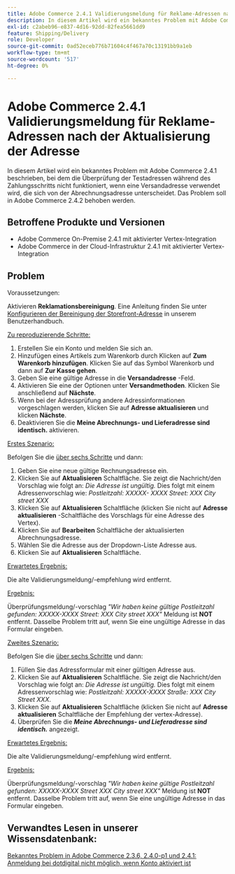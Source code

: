 ```yaml
---
title: Adobe Commerce 2.4.1 Validierungsmeldung für Reklame-Adressen nach der Aktualisierung der Adresse
description: In diesem Artikel wird ein bekanntes Problem mit Adobe Commerce 2.4.1 beschrieben, bei dem die Überprüfung der Testadressen während des Zahlungsschritts nicht funktioniert, wenn eine Versandadresse verwendet wird, die sich von der Abrechnungsadresse unterscheidet. Das Problem soll in Adobe Commerce 2.4.2 behoben werden.
exl-id: c2abeb96-e837-4d16-92dd-82fea5661dd9
feature: Shipping/Delivery
role: Developer
source-git-commit: 0ad52eceb776b71604c4f467a70c13191bb9a1eb
workflow-type: tm+mt
source-wordcount: '517'
ht-degree: 0%

---
```


# Adobe Commerce 2.4.1 Validierungsmeldung für Reklame-Adressen nach der Aktualisierung der Adresse

In diesem Artikel wird ein bekanntes Problem mit Adobe Commerce 2.4.1 beschrieben, bei dem die Überprüfung der Testadressen während des Zahlungsschritts nicht funktioniert, wenn eine Versandadresse verwendet wird, die sich von der Abrechnungsadresse unterscheidet. Das Problem soll in Adobe Commerce 2.4.2 behoben werden.

## Betroffene Produkte und Versionen

* Adobe Commerce On-Premise 2.4.1 mit aktivierter Vertex-Integration
* Adobe Commerce in der Cloud-Infrastruktur 2.4.1 mit aktivierter Vertex-Integration

## Problem

Voraussetzungen:

Aktivieren **Reklamationsbereinigung**. Eine Anleitung finden Sie unter [Konfigurieren der Bereinigung der Storefront-Adresse](https://experienceleague.adobe.com/docs/commerce-knowledge-base/kb/troubleshooting/miscellaneous/vertex-address-cleansing-different-addresses-not-allowed.html) in unserem Benutzerhandbuch.

<u>Zu reproduzierende Schritte:</u>

1. Erstellen Sie ein Konto und melden Sie sich an.
1. Hinzufügen eines Artikels zum Warenkorb durch Klicken auf **Zum Warenkorb hinzufügen**. Klicken Sie auf das Symbol Warenkorb und dann auf **Zur Kasse gehen**.
1. Geben Sie eine gültige Adresse in die **Versandadresse** -Feld.
1. Aktivieren Sie eine der Optionen unter **Versandmethoden**. Klicken Sie anschließend auf **Nächste**.
1. Wenn bei der Adressprüfung andere Adressinformationen vorgeschlagen werden, klicken Sie auf **Adresse aktualisieren** und klicken **Nächste**.
1. Deaktivieren Sie die **Meine Abrechnungs- und Lieferadresse sind identisch.** aktivieren.

<u>Erstes Szenario:</u>

Befolgen Sie die [über sechs Schritte](/help/troubleshooting/miscellaneous/magento-2-4-1-vertex-address-validation-message-post-address-update.md#first_sixth) und dann:

1. Geben Sie eine neue gültige Rechnungsadresse ein.
1. Klicken Sie auf **Aktualisieren** Schaltfläche. Sie zeigt die Nachricht/den Vorschlag wie folgt an: *Die Adresse ist ungültig.* Dies folgt mit einem Adressenvorschlag wie: *Postleitzahl: XXXXX- XXXX Street: XXX City street XXX*
1. Klicken Sie auf **Aktualisieren** Schaltfläche (klicken Sie nicht auf **Adresse aktualisieren** -Schaltfläche des Vorschlags für eine Adresse des Vertex).
1. Klicken Sie auf **Bearbeiten** Schaltfläche der aktualisierten Abrechnungsadresse.
1. Wählen Sie die Adresse aus der Dropdown-Liste Adresse aus.
1. Klicken Sie auf **Aktualisieren** Schaltfläche.

<u>Erwartetes Ergebnis:</u>

Die alte Validierungsmeldung/-empfehlung wird entfernt.

<u>Ergebnis:</u>

Überprüfungsmeldung/-vorschlag *&quot;Wir haben keine gültige Postleitzahl gefunden: XXXXX-XXXX Street: XXX City street XXX&quot;* Meldung ist **NOT** entfernt. Dasselbe Problem tritt auf, wenn Sie eine ungültige Adresse in das Formular eingeben.

<u>Zweites Szenario:</u>

Befolgen Sie die [über sechs Schritte](/help/troubleshooting/miscellaneous/magento-2-4-1-vertex-address-validation-message-post-address-update.md#first_sixth) und dann:

1. Füllen Sie das Adressformular mit einer gültigen Adresse aus.
1. Klicken Sie auf **Aktualisieren** Schaltfläche. Sie zeigt die Nachricht/den Vorschlag wie folgt an: *Die Adresse ist ungültig.* Dies folgt mit einem Adressenvorschlag wie: *Postleitzahl: XXXXX-XXXX Straße: XXX City Street XXX*.
1. Klicken Sie auf **Aktualisieren** Schaltfläche (klicken Sie nicht auf **Adresse aktualisieren** Schaltfläche der Empfehlung der vertex-Adresse).
1. Überprüfen Sie die ***Meine Abrechnungs- und Lieferadresse sind identisch.*** angezeigt.

<u>Erwartetes Ergebnis:</u>

Die alte Validierungsmeldung/-empfehlung wird entfernt.

<u>Ergebnis:</u>

Überprüfungsmeldung/-vorschlag *&quot;Wir haben keine gültige Postleitzahl gefunden: XXXXX-XXXX Street XXX City street XXX&quot;* Meldung ist **NOT** entfernt. Dasselbe Problem tritt auf, wenn Sie eine ungültige Adresse in das Formular eingeben.

## Verwandtes Lesen in unserer Wissensdatenbank:

[Bekanntes Problem in Adobe Commerce 2.3.6, 2.4.0-p1 und 2.4.1: Anmeldung bei dotdigital nicht möglich, wenn Konto aktiviert ist](/help/troubleshooting/miscellaneous/magento-2-3-6-2-4-0-p1-2-4-1-known-issue-dotdigital-login.md)
